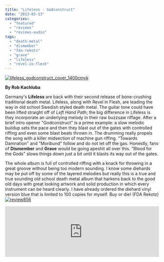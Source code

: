```yaml
---
title: "Lifeless - Godconstruct"
date: "2013-03-13"
categories: 
  - "featured"
  - "reviews"
  - "reviews-audio"
tags: 
  - "death-metal"
  - "dismember"
  - "fda-rekotz"
  - "grave"
  - "lifeless"
  - "revel-in-flesh"
---
```


[![lifeless_godconstruct_cover_1400cmyk](http://www.hellbound.ca/wp-content/uploads/2013/03/lifeless_godconstruct_cover_1400cmyk.jpg)](http://www.hellbound.ca/wp-content/uploads/2013/03/lifeless_godconstruct_cover_1400cmyk.jpg)

**By Rob Kachluba**

Germany's **Lifeless** are back with their second release of bone-crushing traditional death metal. Lifeless, along with Revel in Flesh, are leading the way in old school Swedish styled death metal. The guitar tone could have been lifted straight off of _Left Hand Path_; the big difference in Lifeless is they incorporate an underlying melody in their raw buzzsaw riffage. After a brief intro opener "Godconstruct" is a prime example: a slow melodic buildup sets the pace and then they blast out of the gates with controlled riffing and even some blast beats thrown in. The drumming really propels the song with a killer midsection of machine gun riffing. "Towards Damnation" and "Moribund" follow and do not let off the gas. Honestly, fans of **Dismember** and **Grave** would be going apeshit all over this. "Blood for the Gods" slows things down just a bit until it blasts its way out of the gates.

The whole album is full of controlled riffing with a knack for throwing in a great groove without being too modern sounding. I know some diehards may be put off by some of the layered melodies but really this is a true and true sounding old school death metal album that harkens back to the good old days with great looking artwork and solid production in which every instrument can be heard clearly. I have already ordered the diehard vinyl version blue that is limited to 100 copies for myself. Buy or die! (FDA Rekotz) [![review856](http://www.hellbound.ca/wp-content/uploads/2009/06/review856.png)](http://www.hellbound.ca/wp-content/uploads/2009/06/review856.png)

<iframe width="100%" height="166" scrolling="no" frameborder="no" src="https://w.soundcloud.com/player/?url=http%3A%2F%2Fapi.soundcloud.com%2Ftracks%2F75142030"></iframe>
